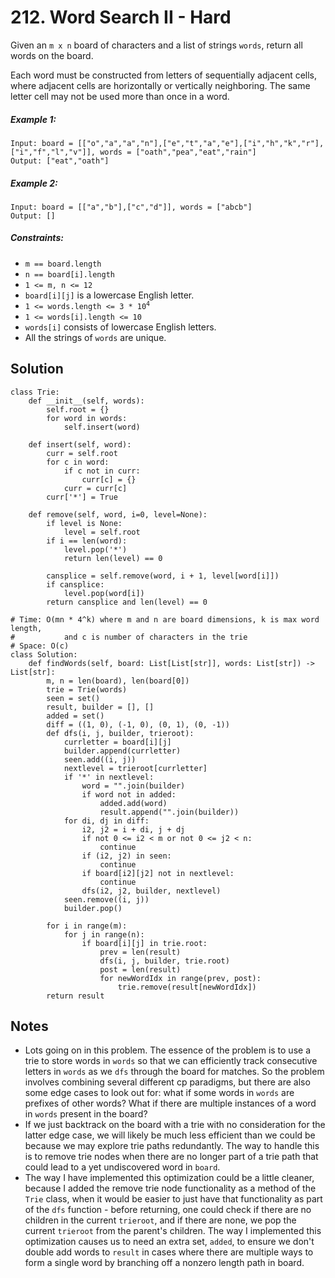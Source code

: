 # 212. Word Search II - Hard

Given an `m x n` board of characters and a list of strings `words`, return all words on the board.

Each word must be constructed from letters of sequentially adjacent cells, where adjacent cells are horizontally or vertically neighboring. The same letter cell may not be used more than once in a word.

##### Example 1:

```
Input: board = [["o","a","a","n"],["e","t","a","e"],["i","h","k","r"],["i","f","l","v"]], words = ["oath","pea","eat","rain"]
Output: ["eat","oath"]
```

##### Example 2:

```
Input: board = [["a","b"],["c","d"]], words = ["abcb"]
Output: []
```

##### Constraints:

- `m == board.length`
- `n == board[i].length`
- `1 <= m, n <= 12`
- `board[i][j]` is a lowercase English letter.
- <code>1 <= words.length <= 3 * 10<sup>4</sup></code>
- <code>1 <= words[i].length <= 10</code>
- `words[i]` consists of lowercase English letters.
- All the strings of `words` are unique.

## Solution

```
class Trie:
    def __init__(self, words):
        self.root = {}
        for word in words:
            self.insert(word)
        
    def insert(self, word):
        curr = self.root
        for c in word:
            if c not in curr:
                curr[c] = {}
            curr = curr[c]
        curr['*'] = True
    
    def remove(self, word, i=0, level=None):
        if level is None:
            level = self.root
        if i == len(word):
            level.pop('*')
            return len(level) == 0
        
        cansplice = self.remove(word, i + 1, level[word[i]])
        if cansplice:
            level.pop(word[i])
        return cansplice and len(level) == 0
    
# Time: O(mn * 4^k) where m and n are board dimensions, k is max word length, 
#           and c is number of characters in the trie
# Space: O(c)
class Solution:
    def findWords(self, board: List[List[str]], words: List[str]) -> List[str]:
        m, n = len(board), len(board[0])
        trie = Trie(words)
        seen = set()
        result, builder = [], []
        added = set()
        diff = ((1, 0), (-1, 0), (0, 1), (0, -1))
        def dfs(i, j, builder, trieroot):
            currletter = board[i][j]
            builder.append(currletter)
            seen.add((i, j))
            nextlevel = trieroot[currletter]
            if '*' in nextlevel:
                word = "".join(builder)
                if word not in added:
                    added.add(word)
                    result.append("".join(builder))
            for di, dj in diff:
                i2, j2 = i + di, j + dj
                if not 0 <= i2 < m or not 0 <= j2 < n:
                    continue
                if (i2, j2) in seen:
                    continue
                if board[i2][j2] not in nextlevel:
                    continue
                dfs(i2, j2, builder, nextlevel)
            seen.remove((i, j))
            builder.pop()
        
        for i in range(m):
            for j in range(n):
                if board[i][j] in trie.root:
                    prev = len(result)
                    dfs(i, j, builder, trie.root)
                    post = len(result)
                    for newWordIdx in range(prev, post):
                        trie.remove(result[newWordIdx])
        return result
```

## Notes
- Lots going on in this problem. The essence of the problem is to use a trie to store words in `words` so that we can efficiently track consecutive letters in `words` as we `dfs` through the board for matches. So the problem involves combining several different cp paradigms, but there are also some edge cases to look out for: what if some words in `words` are prefixes of other words? What if there are multiple instances of a word in `words` present in the board?
- If we just backtrack on the board with a trie with no consideration for the latter edge case, we will likely be much less efficient than we could be because we may explore trie paths redundantly. The way to handle this is to remove trie nodes when there are no longer part of a trie path that could lead to a yet undiscovered word in `board`.
- The way I have implemented this optimization could be a little cleaner, because I added the remove trie node functionality as a method of the `Trie` class, when it would be easier to just have that functionality as part of the `dfs` function - before returning, one could check if there are no children in the current `trieroot`, and if there are none, we pop the current `trieroot` from the parent's children. The way I implemented this optimization causes us to need an extra set, `added`, to ensure we don't double add words to `result` in cases where there are multiple ways to form a single word by branching off a nonzero length path in board.